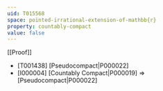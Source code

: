 ```yaml
---
uid: T015568
space: pointed-irrational-extension-of-mathbb{r}
property: countably-compact
value: false
---
```

[[Proof]]

* [T001438] [Pseudocompact|P000022]
* [I000004] [Countably Compact|P000019] => [Pseudocompact|P000022]

